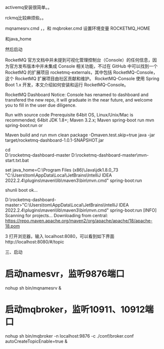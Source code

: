 activemq安装很简单。。

rckmq比较麻烦些。。

mqnamesrv.cmd   ，，和  mqbroker.cmd 设置环境变量 ROCKETMQ_HOME

和java_home


然后启动


RocketMQ 官方文档中并未提到可视化管理控制台（Console）的任何信息，因为官方发布版本中并未集成 Console 相关功能，不过在 GitHub 中可以找到一个 RocketMQ 的扩展项目 rocketmq-externals，其中包括 RocketMQ-Console，这个 RocketMQ 扩展项目由社区贡献和维护。
RocketMQ-Console 使用 Spring Boot 1.x 开发，本文介绍如何安装和运行 RocketMQ-Console。



RocketMQ Dashboard
Notice: Console has renamed to dashboard and transfered the new repo, it will graduate in the near future, and welcome you to fill in the user due diligence.



Run with source code
Prerequisite
64bit OS, Linux/Unix/Mac is recommended;
64bit JDK 1.8+;
Maven 3.2.x;
Maven spring-boot run
mvn spring-boot:run
or

Maven build and run
mvn clean package -Dmaven.test.skip=true
java -jar target/rocketmq-dashboard-1.0.1-SNAPSHOT.jar


cd  
D:\rocketmq-dashboard-master
D:\rocketmq-dashboard-master\mvn-start.txt.bat


set java_home=C:\Program Files (x86)\Java\jdk1.8.0_73
"C:\Users\tom\AppData\Local\JetBrains\IntelliJ IDEA 2022.2.4\plugins\maven\lib\maven3\bin\mvn.cmd" spring-boot:run


shunli boot ok...


D:\rocketmq-dashboard-master>"C:\Users\tom\AppData\Local\JetBrains\IntelliJ IDEA 2022.2.4\plugins\maven\lib\maven3\bin\mvn.cmd" spring-boot:run
[INFO] Scanning for projects...
Downloading from central: https://repo.maven.apache.org/maven2/org/apache/apache/18/apache-18.pom


3 打开浏览器，输入 localhost:8080，可以看到如下界面
http://localhost:8080/#/topic




三、启动
# 启动namesvr，监听9876端口
nohup sh bin/mqnamesrv &
# 启动mqbroker，监听10911、10912端口
nohup sh bin/mqbroker -n localhost:9876 -c ./conf/broker.conf autoCreateTopicEnable=true &